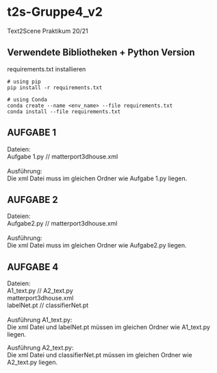 # t2s-Gruppe4_v2
Text2Scene Praktikum 20/21

## Verwendete Bibliotheken + Python Version
requirements.txt installieren
```shell
# using pip
pip install -r requirements.txt

# using Conda
conda create --name <env_name> --file requirements.txt
conda install --file requirements.txt
```
## AUFGABE 1
Dateien: <br>
Aufgabe 1.py // matterport3dhouse.xml <br>
<br>
Ausführung: <br>
Die xml Datei muss im gleichen Ordner wie Aufgabe 1.py liegen.

## AUFGABE 2
Dateien: <br>
Aufgabe2.py // matterport3dhouse.xml <br>
<br>
Ausführung: <br>
Die xml Datei muss im gleichen Ordner wie Aufgabe2.py liegen.

## AUFGABE 4
Dateien: <br>
A1_text.py // A2_text.py <br> matterport3dhouse.xml <br> labelNet.pt // classifierNet.pt <br>
<br>
Ausführung A1_text.py: <br>
Die xml Datei und labelNet.pt müssen im gleichen Ordner wie A1_text.py liegen.

Ausführung A2_text.py: <br>
Die xml Datei und classifierNet.pt müssen im gleichen Ordner wie A2_text.py liegen.


